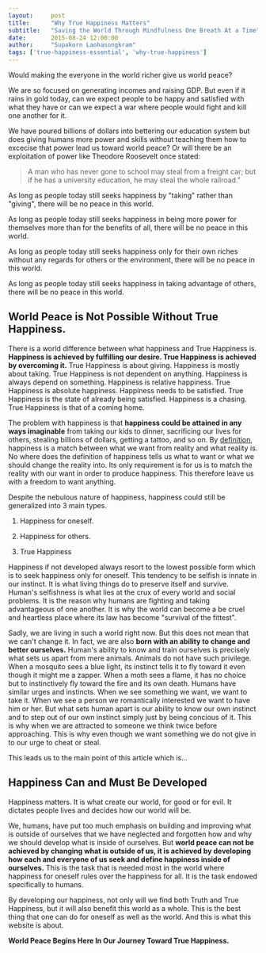 ```yaml
---
layout:     post
title:      "Why True Happiness Matters"
subtitle:   "Saving the World Through Mindfulness One Breath At a Time"
date:       2015-08-24 12:00:00
author:     "Supakorn Laohasongkram"
tags: ['true-happiness-essential', 'why-true-happiness']
---
```


Would making the everyone in the world richer give us world peace? 

We are so focused on generating incomes and raising GDP. But even if it rains in gold today, can we expect people to be happy and satisfied with what they have or can we expect a war where people would fight and kill one another for it. 

<!-- We believe in making the world better and more efficient through technology. But even if we all have the best and latest technology in our hands, would that give us world peace?
 -->
We have poured billions of dollars into bettering our education system but does giving humans more power and skills without teaching them how to excecise that power lead us toward world peace? Or will there be an exploitation of power like Theodore Roosevelt once stated:

<blockquote>A man who has never gone to school may steal from a freight car; but if he has a university education, he may steal the whole railroad."</blockquote>

As long as people today still seeks happiness by "taking" rather than "giving", there will be no peace in this world.

As long as people today still seeks happiness in being more power for themselves more than for the benefits of all, there will be no peace in this world.

As long as people today still seeks happiness only for their own riches without any regards for others or the environment, there will be no peace in this world.

As long as people today still seeks happiness in taking advantage of others, there will be no peace in this world.

<h2>World Peace is Not Possible Without True Happiness.</h2>

There is a world difference between what happiness and True Happiness is. <strong>Happiness is achieved by fulfilling our desire. True Happiness is achieved by overcoming it.</strong> True Happiness is about giving. Happiness is mostly about taking. True Happiness is not dependent on anything. Happiness is always depend on something. Happiness is relative happiness. True Happiness is absolute happiness. Happiness needs to be satisfied. True Happiness is the state of already being satisfied. Happiness is a chasing. True Happiness is that of a coming home. 

The problem with happiness is that <strong>happiness could be attained in any ways imaginable</strong> from taking our kids to dinner, sacrificing our lives for others, stealing billions of dollars, getting a tattoo, and so on. By <a href="/2015/06/01/what_is_happiness/">definition</a>, happiness is a match between what we want from reality and what reality is. No where does the definition of happiness tells us what to want or what we should change the reality into. Its only requirement is for us is to match the reality with our want in order to produce happiness. This therefore leave us with a freedom to want anything.

Despite the nebulous nature of happiness, happiness could still be generalized into 3 main types.

1. Happiness for oneself.

2. Happiness for others.

3. True Happiness

Happiness if not developed always resort to the lowest possible form which is to seek happiness only for oneself. This tendency to be selfish is innate in our instinct. It is what living things do to preserve itself and survive. Human's selfishness is what lies at the crux of every world and social problems. It is the reason why humans are fighting and taking advantageous of one another. It is why the world can become a be cruel and heartless place where its law has become "survival of the fittest".

Sadly, we are living in such a world right now. But this does not mean that we can't change it. In fact, we are also <strong>born with an ability to change and better ourselves.</strong> Human's ability to know and train ourselves is precisely what sets us apart from mere animals. Animals do not have such privilege. When a mosquito sees a blue light, its instinct tells it to fly toward it even though it might me a zapper. When a moth sees a flame, it has no choice but to instinctively fly toward the fire and its own death. Humans have similar urges and instincts. When we see something we want, we want to take it. When we see a person we romantically interested we want to have him or her. But what sets human apart is our ability to know our own instinct and to step out of our own instinct simply just by being concious of it. This is why when we are attracted to someone we think twice before approaching. This is why even though we want something we do not give in to our urge to cheat or steal.

This leads us to the main point of this article which is...

<h2>Happiness Can and Must Be Developed</h2>

Happiness matters. It is what create our world, for good or for evil. It dictates people lives and decides how our world will be. 

We, humans, have put too much emphasis on building and improving what is outside of ourselves that we have neglected and forgotten how and why we should develop what is inside of ourselves. But <strong>world peace can not be achieved by changing what is outside of us, it is achieved by developing how each and everyone of us seek and define happiness inside of ourselves.</strong> This is the task that is needed most in the world where happiness for oneself rules over the happiness for all. It is the task endowed specifically to humans.

By developing our happiness, not only will we find both Truth and True Happiness, but it will also benefit this world as a whole. This is the best thing that one can do for oneself as well as the world. And this is what this website is about.

<strong class="float-center text-center">World Peace Begins Here In Our Journey Toward True Happiness.</strong>